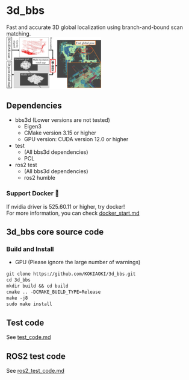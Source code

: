 # 3d_bbs
Fast and accurate 3D global localization using branch-and-bound scan matching.  
<img alt="overview" src="figs/overview.jpg" width="50%">

## Dependencies
- bbs3d (Lower versions are not tested)
  - Eigen3
  - CMake version 3.15 or higher
  - GPU version: CUDA version 12.0 or higher
- test
  - (All bbs3d dependencies)
  - PCL
- ros2 test
  - (All bbs3d dependencies)
  - ros2 humble

### Support Docker 🐳 

If nvidia driver is 525.60.11 or higher, try docker!  
For more information, you can check [docker_start.md](./docker/docker_start.md)  

## 3d_bbs core source code
### Build and Install
- GPU (Please ignore the large number of warnings)
```shell script
git clone https://github.com/KOKIAOKI/3d_bbs.git
cd 3d_bbs
mkdir build && cd build
cmake .. -DCMAKE_BUILD_TYPE=Release
make -j8
sudo make install
```

## Test code
See [test_code.md](./test/test_code.md)

## ROS2 test code
See [ros2_test_code.md](./ros2_test/ros2_test_code.md)
